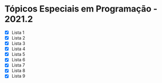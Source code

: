 # Tópicos Especiais em Programação - 2021.2

- [x] Lista 1
- [x] Lista 2
- [x] Lista 3
- [x] Lista 4
- [x] Lista 5
- [x] Lista 6
- [x] Lista 7
- [x] Lista 8
- [x] Lista 9
